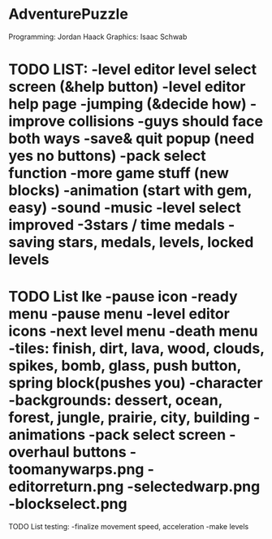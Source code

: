AdventurePuzzle
===============
Programming: Jordan Haack
Graphics: Isaac Schwab

TODO LIST:
-level editor level select screen (&help button)
-level editor help page
-jumping (&decide how)
-improve collisions
-guys should face both ways
-save& quit popup (need yes no buttons)
-pack select function
-more game stuff (new blocks)
-animation (start with gem, easy)
-sound
-music
-level select improved
-3stars / time medals
-saving stars, medals, levels, locked levels
=======


TODO List Ike
-pause icon
-ready menu
-pause menu
-level editor icons
-next level menu
-death menu
-tiles: finish, dirt, lava, wood, clouds, spikes, bomb, glass, push button, spring block(pushes you)
-character
-backgrounds: dessert, ocean, forest, jungle, prairie, city, building
-animations
-pack select screen
-overhaul buttons
-toomanywarps.png
-editorreturn.png
-selectedwarp.png
-blockselect.png
=======

TODO List testing:
-finalize movement speed, acceleration
-make levels
